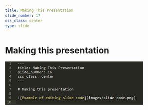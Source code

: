 ```yaml
---
title: Making This Presentation
slide_number: 17
css_class: center
type: slide
---
```


# Making this presentation

![Example of editing slide code](images/slide-code.png)
